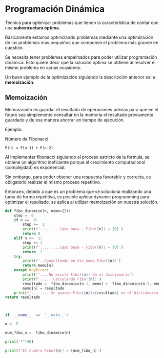 # Programación Dinámica

Técnica para optimizar problemas que tienen la característica de contar con una **subestructura óptima**.

Básicamente estamos optimizando problemas mediante una optimización de los problemas mas pequeños que componen el problema más grande en cuestión.

Se necesita tener problemas empalmados para poder utilizar programación dinámica. Esto quiere decir que la solución óptima se obtiene al resolver el mismo problema en varias ocasiones.

Un buen ejemplo de la optimización siguiendo la descripción anterior es la **memoización**.

## Memoización

Memoización es guardar el resultado de operaciones previas para que en el futuro sea simplemente consultar en la memoria el resultado previamente guardado y de esa manera ahorrar en tiempo de ejecución.

Ejemplo:

Número de Fibonacci

    F(n) = F(n-1) + F(n-2)

 
Al implementar fibonacci siguiendo el proceso estricto de la formula, se obtiene un algoritmo ineficiente porque el crecimiento computacional (complejidad) es exponencial.

Sin embargo, para poder obtener una respuesta favorable y correcta, es obligatorio realizar el mismo proceso repetitivo.

Entonces, debido a que es un problema que se soluciona realizando una tarea de forma repetitiva, es posible aplicar dynamic programming para optimizar el resultado, se aplica al utilizar memoización en nuestra solución.

```python
def fibo_dinamico(n, memo={}):
	step =  0
	if n ==  0:
		step +=  1
		print(f'.........Caso base - Fibo({n}) = {0}')
		return 0
	elif n ==  1:
		step += 1
		print(f'.........Caso base - Fibo({n}) = {0}')
		return  1
	try:
		print(f'..Consultando en dic_memo Fibo({n})')
		return memo[n]
	except KeyError:
		print(f'....No existe Fibo({n}) en el diccionario')
		print(f'......Calculando Fibo({n})')
		resultado =  fibo_dinamico(n-1, memo) +  fibo_dinamico(n-2, memo)
		memo[n] = resultado
	print(f'.........Se guardo Fibo({n})={resultado} en el diccionario')
return resultado

  

if  __name__  ==  '__main__':

n =  5

num_fibo_n =  fibo_dinamico(n)

print('*'*40)

print(f'El numero Fibo({n}) = {num_fibo_n}')

```


<!--stackedit_data:
eyJoaXN0b3J5IjpbMTY2MjkwMDEwM119
-->